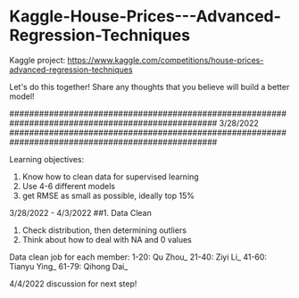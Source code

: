 # Kaggle-House-Prices---Advanced-Regression-Techniques
Kaggle project: https://www.kaggle.com/competitions/house-prices-advanced-regression-techniques

Let's do this together! Share any thoughts that you believe will build a better model!


##################################################################################################
3/28/2022 
##################################################################################################

Learning objectives: 
1. Know how to clean data for supervised learning
2. Use 4-6 different models
3. get RMSE as small as possible, ideally top 15%


3/28/2022 - 4/3/2022
##1. Data Clean
1) Check distribution, then determining outliers
2) Think about how to deal with NA and 0 values

Data clean job for each member: 
1-20: Qu Zhou_
21-40: Ziyi Li_
41-60: Tianyu Ying_
61-79: Qihong Dai_

4/4/2022 discussion for next step!
